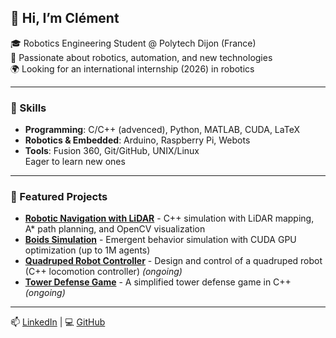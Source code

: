 ## 👋 Hi, I’m Clément

🎓 Robotics Engineering Student @ Polytech Dijon (France)  
🤖 Passionate about robotics, automation, and new technologies  
🌍 Looking for an international internship (2026) in robotics  

---

### 🔧 Skills
- **Programming**: C/C++ (advenced), Python, MATLAB, CUDA, LaTeX  
- **Robotics & Embedded**: Arduino, Raspberry Pi, Webots  
- **Tools**: Fusion 360, Git/GitHub, UNIX/Linux  
Eager to learn new ones

---

### 🚀 Featured Projects
- [**Robotic Navigation with LiDAR**](https://github.com/Cyclemnt/simulidar) - C++ simulation with LiDAR mapping, A* path planning, and OpenCV visualization  
- [**Boids Simulation**](https://github.com/Cyclemnt/boids) - Emergent behavior simulation with CUDA GPU optimization (up to 1M agents)  
- [**Quadruped Robot Controller**](https://github.com/Cyclemnt/quadruped-controller) - Design and control of a quadruped robot (C++ locomotion controller) *(ongoing)*  
- [**Tower Defense Game**](https://github.com/Cyclemnt/tower-defense-game) - A simplified tower defense game in C++ *(ongoing)*  

---

📫 [LinkedIn](https://www.linkedin.com/in/clementlamouller/) | 💻 [GitHub](https://github.com/Cyclemnt)
